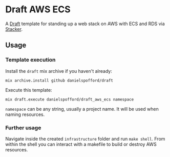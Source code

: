 # Draft AWS ECS

A [Draft](https://github.com/danielspofford/draft) template for standing up a
web stack on AWS with ECS and RDS via
[Stacker](https://github.com/cloudtools/stacker).

## Usage

### Template execution

Install the `draft` mix archive if you haven't already:

```
mix archive.install github danielspofford/draft
```

Execute this template:

```
mix draft.execute danielspofford/draft_aws_ecs namespace
```

`namespace` can be any string, usually a project name. It will be used when
naming resources.

### Further usage

Navigate inside the created `infrastructure` folder and run `make shell`. From
within the shell you can interact with a makefile to build or destroy AWS
resources.
